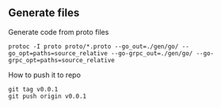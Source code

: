 ## Generate files

Generate code from proto files

```
protoc -I proto proto/*.proto --go_out=./gen/go/ --go_opt=paths=source_relative --go-grpc_out=./gen/go/ --go-grpc_opt=paths=source_relative
```

How to push it to repo

```
git tag v0.0.1
git push origin v0.0.1
```
